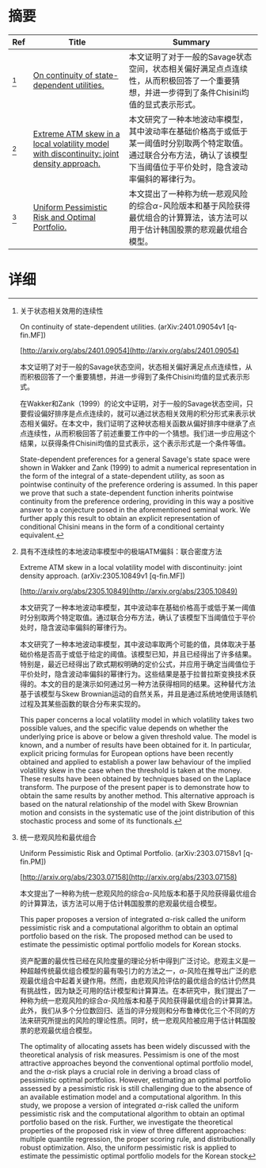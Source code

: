 # 摘要

| Ref | Title | Summary |
| --- | --- | --- |
| [^1] | [On continuity of state-dependent utilities.](http://arxiv.org/abs/2401.09054) | 本文证明了对于一般的Savage状态空间，状态相关偏好满足点点连续性，从而积极回答了一个重要猜想，并进一步得到了条件Chisini均值的显式表示形式。 |
| [^2] | [Extreme ATM skew in a local volatility model with discontinuity: joint density approach.](http://arxiv.org/abs/2305.10849) | 本文研究了一种本地波动率模型，其中波动率在基础价格高于或低于某一阈值时分别取两个特定取值。通过联合分布方法，确认了该模型下当阈值位于平价处时，隐含波动率偏斜的幂律行为。 |
| [^3] | [Uniform Pessimistic Risk and Optimal Portfolio.](http://arxiv.org/abs/2303.07158) | 本文提出了一种称为统一悲观风险的综合$\alpha$-风险版本和基于风险获得最优组合的计算算法，该方法可以用于估计韩国股票的悲观最优组合模型。 |

# 详细

[^1]: 关于状态相关效用的连续性

    On continuity of state-dependent utilities. (arXiv:2401.09054v1 [q-fin.MF])

    [http://arxiv.org/abs/2401.09054](http://arxiv.org/abs/2401.09054)

    本文证明了对于一般的Savage状态空间，状态相关偏好满足点点连续性，从而积极回答了一个重要猜想，并进一步得到了条件Chisini均值的显式表示形式。

    

    在Wakker和Zank（1999）的论文中证明，对于一般的Savage状态空间，只要假设偏好排序是点点连续的，就可以通过状态相关效用的积分形式来表示状态相关偏好。在本文中，我们证明了这种状态相关函数从偏好排序中继承了点点连续性，从而积极回答了前述重要工作中的一个猜想。我们进一步应用这个结果，以获得条件Chisini均值的显式表示，这个表示形式是一个条件等值。

    State-dependent preferences for a general Savage's state space were shown in Wakker and Zank (1999) to admit a numerical representation in the form of the integral of a state-dependent utility, as soon as pointwise continuity of the preference ordering is assumed. In this paper we prove that such a state-dependent function inherits pointwise continuity from the preference ordering, providing in this way a positive answer to a conjecture posed in the aforementioned seminal work. We further apply this result to obtain an explicit representation of conditional Chisini means in the form of a conditional certainty equivalent.
    
[^2]: 具有不连续性的本地波动率模型中的极端ATM偏斜：联合密度方法

    Extreme ATM skew in a local volatility model with discontinuity: joint density approach. (arXiv:2305.10849v1 [q-fin.MF])

    [http://arxiv.org/abs/2305.10849](http://arxiv.org/abs/2305.10849)

    本文研究了一种本地波动率模型，其中波动率在基础价格高于或低于某一阈值时分别取两个特定取值。通过联合分布方法，确认了该模型下当阈值位于平价处时，隐含波动率偏斜的幂律行为。

    

    本文研究了一种本地波动率模型，其中波动率取两个可能的值，具体取决于基础价格是否高于或低于给定的阈值。该模型已知，并且已经得出了许多结果。特别是，最近已经得出了欧式期权明确的定价公式，并应用于确定当阈值位于平价处时，隐含波动率偏斜的幂律行为。这些结果是基于拉普拉斯变换技术获得的。本文的目的是演示如何通过另一种方法获得相同的结果。这种替代方法基于该模型与Skew Brownian运动的自然关系，并且是通过系统地使用该随机过程及其某些函数的联合分布来实现的。

    This paper concerns a local volatility model in which volatility takes two possible values, and the specific value depends on whether the underlying price is above or below a given threshold value. The model is known, and a number of results have been obtained for it. In particular, explicit pricing formulas for European options have been recently obtained and applied to establish a power law behaviour of the implied volatility skew in the case when the threshold is taken at the money. These results have been obtained by techniques based on the Laplace transform. The purpose of the present paper is to demonstrate how to obtain the same results by another method. This alternative approach is based on the natural relationship of the model with Skew Brownian motion and consists in the systematic use of the joint distribution of this stochastic process and some of its functionals.
    
[^3]: 统一悲观风险和最优组合

    Uniform Pessimistic Risk and Optimal Portfolio. (arXiv:2303.07158v1 [q-fin.PM])

    [http://arxiv.org/abs/2303.07158](http://arxiv.org/abs/2303.07158)

    本文提出了一种称为统一悲观风险的综合$\alpha$-风险版本和基于风险获得最优组合的计算算法，该方法可以用于估计韩国股票的悲观最优组合模型。

    This paper proposes a version of integrated $\alpha$-risk called the uniform pessimistic risk and a computational algorithm to obtain an optimal portfolio based on the risk. The proposed method can be used to estimate the pessimistic optimal portfolio models for Korean stocks.

    资产配置的最优性已经在风险度量的理论分析中得到广泛讨论。悲观主义是一种超越传统最优组合模型的最有吸引力的方法之一，$\alpha$-风险在推导出广泛的悲观最优组合中起着关键作用。然而，由悲观风险评估的最优组合的估计仍然具有挑战性，因为缺乏可用的估计模型和计算算法。在本研究中，我们提出了一种称为统一悲观风险的综合$\alpha$-风险版本和基于风险获得最优组合的计算算法。此外，我们从多个分位数回归、适当的评分规则和分布鲁棒优化三个不同的方法来研究所提出的风险的理论性质。同时，统一悲观风险被应用于估计韩国股票的悲观最优组合模型。

    The optimality of allocating assets has been widely discussed with the theoretical analysis of risk measures. Pessimism is one of the most attractive approaches beyond the conventional optimal portfolio model, and the $\alpha$-risk plays a crucial role in deriving a broad class of pessimistic optimal portfolios. However, estimating an optimal portfolio assessed by a pessimistic risk is still challenging due to the absence of an available estimation model and a computational algorithm. In this study, we propose a version of integrated $\alpha$-risk called the uniform pessimistic risk and the computational algorithm to obtain an optimal portfolio based on the risk. Further, we investigate the theoretical properties of the proposed risk in view of three different approaches: multiple quantile regression, the proper scoring rule, and distributionally robust optimization. Also, the uniform pessimistic risk is applied to estimate the pessimistic optimal portfolio models for the Korean stock 
    

